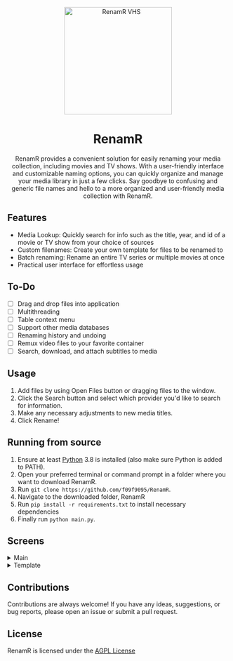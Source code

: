 <p align="center">
  <img src="https://raw.githubusercontent.com/f09f9095/RenamR/main/renamr/ui/resources/icons/VHS.png" alt="RenamR VHS" width="245"/>
</p>

<h1 align="center">
  RenamR
</h1>

<p align="center">
  RenamR provides a convenient solution for easily renaming your media collection, including movies and TV shows. With a user-friendly interface and customizable naming options, you can quickly organize and manage your media library in just a few clicks. Say goodbye to confusing and generic file names and hello to a more organized and user-friendly media collection with RenamR.
</p>

## Features

<ul>
  <li>Media Lookup: Quickly search for info such as the title, year, and id of a movie or TV show from your choice of sources</li>
  <li>Custom filenames: Create your own template for files to be renamed to</li>
  <li>Batch renaming: Rename an entire TV series or multiple movies at once</li>
  <li>Practical user interface for effortless usage</li>
</ul>

## To-Do

- [ ] Drag and drop files into application
- [ ] Multithreading
- [ ] Table context menu
- [ ] Support other media databases
- [ ] Renaming history and undoing
- [ ] Remux video files to your favorite container
- [ ] Search, download, and attach subtitles to media

## Usage

1. Add files by using Open Files button or dragging files to the window.
2. Click the Search button and select which provider you'd like to search for information.
3. Make any necessary adjustments to new media titles.
4. Click Rename!

## Running from source

1. Ensure at least [Python](https://www.python.org/downloads/) 3.8 is installed (also make sure Python is added to PATH).
2. Open your preferred terminal or command prompt in a folder where you want to download RenamR.
3. Run `git clone https://github.com/f09f9095/RenamR`.
4. Navigate to the downloaded folder, RenamR
5. Run `pip install -r requirements.txt` to install necessary dependencies
6. Finally run `python main.py`.

## Screens

<details>
  <summary>Main</summary>

  ![Main](https://raw.githubusercontent.com/f09f9095/RenamR/main/renamr/ui/resources/usage.png)
  
</details>

<details>
  <summary>Template</summary>
  
  ![Template](https://raw.githubusercontent.com/f09f9095/RenamR/main/renamr/ui/resources/template.png)

</details>

## Contributions

Contributions are always welcome! If you have any ideas, suggestions, or bug reports, please open an issue or submit a pull request.

## License

RenamR is licensed under the [AGPL License](https://github.com/f09f9095/RenamR/blob/master/LICENSE)

